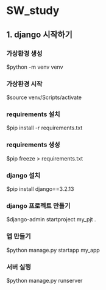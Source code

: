 # SW_study

## 1. django 시작하기

### 가상환경 생성

$python -m venv venv

### 가상환경 시작

$source venv/Scripts/activate

### requirements 설치

$pip install -r requirements.txt

### requirements 생성

$pip freeze > requirements.txt

### django 설치

$pip install django==3.2.13

### django 프로젝트 만들기

$django-admin startproject my_pjt .

### 앱 만들기

$python manage.py startapp my_app

### 서버 실행

$python manage.py runserver